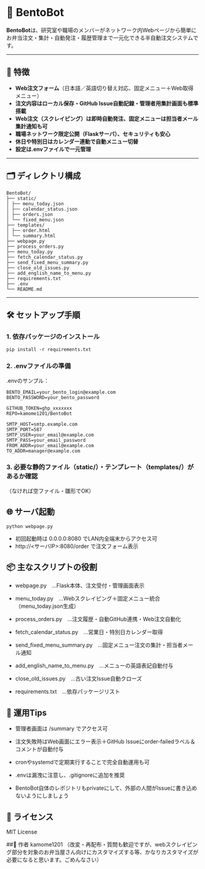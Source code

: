 # 🍱 BentoBot

**BentoBot**は、研究室や職場のメンバーがネットワーク内Webページから簡単にお弁当注文・集計・自動発注・履歴管理まで一元化できる半自動注文システムです。

---

## 🚀 特徴

- **Web注文フォーム**（日本語／英語切り替え対応、固定メニュー＋Web取得メニュー）
- **注文内容はローカル保存・GitHub Issue自動記録・管理者用集計画面も標準搭載**
- **Web注文（スクレイピング）は即時自動発注、固定メニューは担当者メール集計通知も可**
- **職場ネットワーク限定公開（Flaskサーバ）、セキュリティも安心**
- **休日や特別日はカレンダー連動で自動メニュー切替**
- **設定は.envファイルで一元管理**

---

## 🗂️ ディレクトリ構成

```
BentoBot/
├── static/
│ ├── menu_today.json
│ ├── calendar_status.json
│ ├── orders.json
│ └── fixed_menu.json
├── templates/
│ ├── order.html
│ └── summary.html
├── webpage.py
├── process_orders.py
├── menu_today.py
├── fetch_calendar_status.py
├── send_fixed_menu_summary.py
├── close_old_issues.py
├── add_english_name_to_menu.py
├── requirements.txt
├── .env
└── README.md
```

---

## 🛠️ セットアップ手順

### 1. 依存パッケージのインストール

```
pip install -r requirements.txt
```


### 2. .envファイルの準備
.envのサンプル：

```
BENTO_EMAIL=your_bento_login@example.com
BENTO_PASSWORD=your_bento_password

GITHUB_TOKEN=ghp_xxxxxxx
REPO=kamome1201/BentoBot

SMTP_HOST=smtp.example.com
SMTP_PORT=587
SMTP_USER=your_email@example.com
SMTP_PASS=your_email_password
FROM_ADDR=your_email@example.com
TO_ADDR=manager@example.com
```

### 3. 必要な静的ファイル（static/）・テンプレート（templates/）があるか確認
（なければ空ファイル・雛形でOK）

## 🌐 サーバ起動
```
python webpage.py
```
* 初回起動時は 0.0.0.0:8080 でLAN内全端末からアクセス可
* http://<サーバIP>:8080/order で注文フォーム表示

## 📦 主なスクリプトの役割
* webpage.py　…Flask本体、注文受付・管理画面表示

* menu_today.py　…Webスクレイピング＋固定メニュー統合（menu_today.json生成）

* process_orders.py　…注文履歴・自動GitHub連携・Web注文自動化

* fetch_calendar_status.py　…営業日・特別日カレンダー取得

* send_fixed_menu_summary.py　…固定メニュー注文の集計・担当者メール通知

* add_english_name_to_menu.py　…メニューの英語表記自動付与

* close_old_issues.py　…古い注文Issue自動クローズ

* requirements.txt　…依存パッケージリスト

## 🏁 運用Tips
* 管理者画面は /summary でアクセス可

* 注文失敗時はWeb画面にエラー表示＋GitHub Issueにorder-failedラベル＆コメントが自動付与

* cronやsystemdで定期実行することで完全自動運用も可

* .envは漏洩に注意し、.gitignoreに追加を推奨

* BentoBot自体のレポジトリもprivateにして、外部の人間がIssueに書き込めないようにしましょう

## 📝 ライセンス
MIT License

##👤 作者
kamome1201
（改変・再配布・質問も歓迎ですが、webスクレイピング部分を対象のお弁当屋さん向けにカスタマイズする等、かなりカスタマイズが必要になると思います。ごめんなさい）
